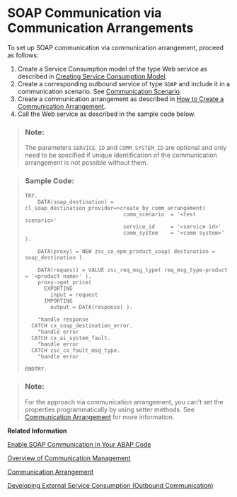 <!-- loio2133e15cbf8747dbad81dff41a14e139 -->

# SOAP Communication via Communication Arrangements

To set up SOAP communication via communication arrangement, proceed as follows:

1.  Create a Service Consumption model of the type Web service as described in [Creating Service Consumption Model](https://help.sap.com/viewer/5371047f1273405bb46725a417f95433/Cloud/en-US/96132822b3554016b653d3601bb9ff1a.html).
2.  Create a corresponding outbound service of type `SOAP` and include it in a communication scenario. See [Communication Scenario](communication-scenario-7ea7276.md).
3.  Create a communication arrangement as described in [How to Create a Communication Arrangement](../50-administration-and-ops/how-to-create-a-communication-arrangement-a0771f6.md).
4.  Call the Web service as described in the sample code below.

> ### Note:  
> The parameters `SERVICE_ID` and `COMM_SYSTEM_ID` are optional and only need to be specified if unique identification of the communication arrangement is not possible without them.

> ### Sample Code:  
> ```
> TRY.
>     DATA(soap_destination) = cl_soap_destination_provider=>create_by_comm_arrangement(
>                                comm_scenario  = '<test scenario>'
>                                service_id     = '<service id>'
>                                comm_system    = '<comm system>' ).
>  
>     DATA(proxy) = NEW zsc_co_epm_product_soap( destination = soap_destination ).
>  
>     DATA(request) = VALUE zsc_req_msg_type( req_msg_type-product = '<product name>' ).
>     proxy->get_price(
>       EXPORTING
>         input = request
>       IMPORTING
>         output = DATA(response) ).
>  
>     "handle response
>   CATCH cx_soap_destination_error.
>     "handle error
>   CATCH cx_ai_system_fault.
>     "handle error
>   CATCH zsc_cx_fault_msg_type.
>     "handle error
>  
> ENDTRY.
> ```

> ### Note:  
> For the approach via communication arrangement, you can't set the properties programmatically by using setter methods. See [Communication Arrangement](communication-arrangement-201de48.md) for more information.

**Related Information**  


[Enable SOAP Communication in Your ABAP Code](enable-soap-communication-in-your-abap-code-6ab460e.md "SOAP-based Web service outbound communication within the ABAP environment is enabled by using SOAP destination objects.")

[Overview of Communication Management](overview-of-communication-management-5b8ff39.md "")

[Communication Arrangement](communication-arrangement-201de48.md "A communication arrangement is a runtime description of a specific communication scenario. It describes which communication partners communicate with each other in the scenario and how they communicate.")

[Developing External Service Consumption \(Outbound Communication\)](developing-external-service-consumption-outbound-communication-f871712.md "Get more information about consuming external services.")

